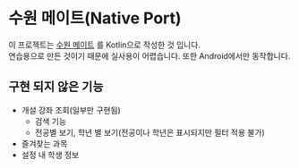 # 수원 메이트(Native Port)
이 프로젝트는 [수원 메이트](https://github.com/sun30812/suwon_mate) 를 Kotlin으로 작성한 것 입니다.  
연습용으로 만든 것이기 때문에 실사용이 어렵습니다. 또한 Android에서만 동작합니다.

## 구현 되지 않은 기능
* 개설 강좌 조회(일부만 구현됨)
    * 검색 기능
    * 전공별 보기, 학년 별 보기(전공이나 학년은 표시되지만 필터 적용 불가)
* 즐겨찾는 과목
* 설정 내 학생 정보